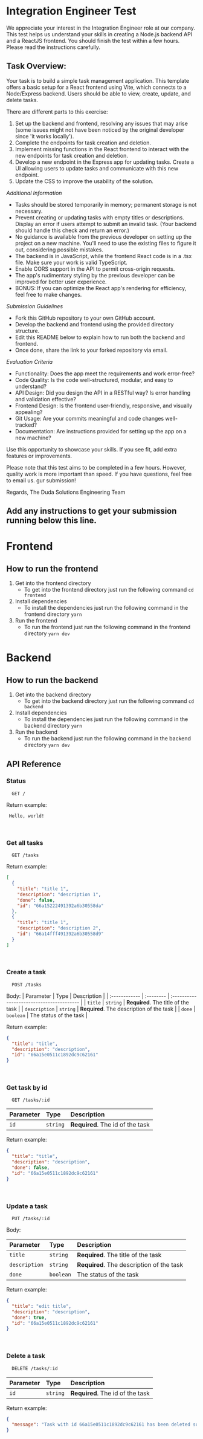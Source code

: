# Integration Engineer Test

We appreciate your interest in the Integration Engineer role at our company. This test helps us understand your skills in creating a Node.js backend API and a ReactJS frontend. You should finish the test within a few hours. Please read the instructions carefully.

## Task Overview:

Your task is to build a simple task management application. This template offers a basic setup for a React frontend using Vite, which connects to a Node/Express backend. Users should be able to view, create, update, and delete tasks.

There are different parts to this exercise:

1. Set up the backend and frontend, resolving any issues that may arise (some issues might not have been noticed by the original developer since 'it works locally').
2. Complete the endpoints for task creation and deletion.
3. Implement missing functions in the React frontend to interact with the new endpoints for task creation and deletion.
4. Develop a new endpoint in the Express app for updating tasks. Create a UI allowing users to update tasks and communicate with this new endpoint.
5. Update the CSS to improve the usability of the solution.

_Additional Information_

- Tasks should be stored temporarily in memory; permanent storage is not necessary.
- Prevent creating or updating tasks with empty titles or descriptions. Display an error if users attempt to submit an invalid task. (Your backend should handle this check and return an error.)
- No guidance is available from the previous developer on setting up the project on a new machine. You'll need to use the existing files to figure it out, considering possible mistakes.
- The backend is in JavaScript, while the frontend React code is in a .tsx file. Make sure your work is valid TypeScript.
- Enable CORS support in the API to permit cross-origin requests.
- The app's rudimentary styling by the previous developer can be improved for better user experience.
- BONUS: If you can optimize the React app's rendering for efficiency, feel free to make changes.

_Submission Guidelines_

- Fork this GitHub repository to your own GitHub account.
- Develop the backend and frontend using the provided directory structure.
- Edit this README below to explain how to run both the backend and frontend.
- Once done, share the link to your forked repository via email.

_Evaluation Criteria_

- Functionality: Does the app meet the requirements and work error-free?
- Code Quality: Is the code well-structured, modular, and easy to understand?
- API Design: Did you design the API in a RESTful way? Is error handling and validation effective?
- Frontend Design: Is the frontend user-friendly, responsive, and visually appealing?
- Git Usage: Are your commits meaningful and code changes well-tracked?
- Documentation: Are instructions provided for setting up the app on a new machine?

Use this opportunity to showcase your skills. If you see fit, add extra features or improvements.

Please note that this test aims to be completed in a few hours. However, quality work is more important than speed. If you have questions, feel free to email us.
gur submission!

Regards,
The Duda Solutions Engineering Team

## Add any instructions to get your submission running below this line.

# Frontend

## How to run the frontend

1. Get into the frontend directory
   - To get into the frontend directory just run the following command
     `cd frontend`
     <br>
2. Install dependencies
   - To install the dependencies just run the following command in the frontend directory
     `yarn`
     <br>
3. Run the frontend
   - To run the frontend just run the following command in the frontend directory
     `yarn dev`

# Backend

## How to run the backend

1. Get into the backend directory
   - To get into the backend directory just run the following command
     `cd backend`
     <br>
2. Install dependencies
   - To install the dependencies just run the following command in the backend directory
     `yarn`
     <br>
3. Run the backend
   - To run the backend just run the following command in the backend directory
     `yarn dev`

## API Reference

### Status

```http
  GET /
```

Return example:

```
 Hello, world!
```

<br>

### Get all tasks

```http
  GET /tasks
```

Return example:

```json
[
  {
    "title": "title 1",
    "description": "description 1",
    "done": false,
    "id": "66a15222491392a6b30558da"
  },
  {
    "title": "title 1",
    "description": "description 2",
    "id": "66a14fff491392a6b30558d9"
  }
]
```

<br>

### Create a task

```http
  POST /tasks
```

Body:
| Parameter | Type | Description |
| :------------ | :-------- | :---------------------------------------- |
| `title` | `string` | **Required**. The title of the task |
| `description` | `string` | **Required**. The description of the task |
| `done` | `boolean` | The status of the task |

Return example:

```json
{
  "title": "title",
  "description": "description",
  "id": "66a15e0511c1892dc9c62161"
}
```

<br>

### Get task by id

```http
  GET /tasks/:id
```

| Parameter | Type     | Description                      |
| :-------- | :------- | :------------------------------- |
| `id`      | `string` | **Required**. The id of the task |

Return example:

```json
{
  "title": "title",
  "description": "description",
  "done": false,
  "id": "66a15e0511c1892dc9c62161"
}
```

<br>

### Update a task

```http
  PUT /tasks/:id
```

Body:

| Parameter     | Type      | Description                               |
| :------------ | :-------- | :---------------------------------------- |
| `title`       | `string`  | **Required**. The title of the task       |
| `description` | `string`  | **Required**. The description of the task |
| `done`        | `boolean` | The status of the task                    |

Return example:

```json
{
  "title": "edit title",
  "description": "description",
  "done": true,
  "id": "66a15e0511c1892dc9c62161"
}
```

<br>

### Delete a task

```http
  DELETE /tasks/:id
```

| Parameter | Type     | Description                      |
| :-------- | :------- | :------------------------------- |
| `id`      | `string` | **Required**. The id of the task |

Return example:

```json
{
  "message": "Task with id 66a15e0511c1892dc9c62161 has been deleted successfully"
}
```
